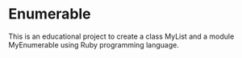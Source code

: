 # Enumerable
This is an educational project to create a class MyList and a module MyEnumerable using Ruby programming language.
